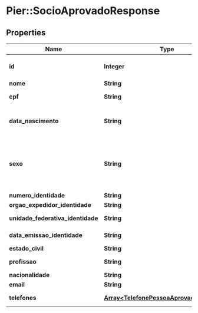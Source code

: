 # Pier::SocioAprovadoResponse

## Properties
Name | Type | Description | Notes
------------ | ------------- | ------------- | -------------
**id** | **Integer** | C\u00C3\u00B3digo de Identifica\u00C3\u00A7\u00C3\u00A3o do S\u00C3\u00B3cio (id) | [optional] 
**nome** | **String** | Apresenta o Nome do Socio | [optional] 
**cpf** | **String** | N\u00C3\u00BAmero do CPF, quando PF. | [optional] 
**data_nascimento** | **String** | Data de Nascimento da Pessoa, quando PF, ou a Data de Abertura da Empresa, quando PJ. Essa data deve ser informada no formato aaaa-MM-dd. | [optional] 
**sexo** | **String** | C\u00C3\u00B3digo de identifica\u00C3\u00A7\u00C3\u00A3o do sexo da Pessoa, quando PF, sendo: (\&quot;M\&quot;: Masculino), (\&quot;F\&quot;: Feminino), (\&quot;O\&quot;: Outro), (\&quot;N\&quot;: N\u00C3\u00A3o Especificado). | [optional] 
**numero_identidade** | **String** | N\u00C3\u00BAmero da Identidade. | [optional] 
**orgao_expedidor_identidade** | **String** | Org\u00C3\u00A3o expedidor do RG. | [optional] 
**unidade_federativa_identidade** | **String** | Sigla da Unidade Federativa de onde foi expedido a Identidade | [optional] 
**data_emissao_identidade** | **String** | Data emiss\u00C3\u00A3o da Identidade | [optional] 
**estado_civil** | **String** | Estado civil do s\u00C3\u00B3cio | [optional] 
**profissao** | **String** | Profiss\u00C3\u00A3o do s\u00C3\u00B3cio | [optional] 
**nacionalidade** | **String** | Nacionalidade do s\u00C3\u00B3cio | [optional] 
**email** | **String** | Email do s\u00C3\u00B3cio | [optional] 
**telefones** | [**Array&lt;TelefonePessoaAprovadaResponse&gt;**](TelefonePessoaAprovadaResponse.md) | Informa os telefones do s\u00C3\u00B3cio | [optional] 


